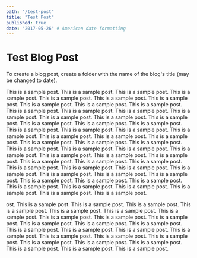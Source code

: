 ```yaml
--- 
path: "/test-post"
title: "Test Post" 
published: true
date: "2017-05-26" # American date formatting 
--- 
```


# Test Blog Post 

To create a blog post, create a folder with the name of the blog's title (may be changed to date). 

This is a sample post. This is a sample post. This is a sample post. This is a sample post. This is a sample post. This is a sample post. This is a sample post. This is a sample post. This is a sample post. This is a sample post. This is a sample post. This is a sample post. This is a sample post. This is a sample post. This is a sample post. This is a sample post. This is a sample post. This is a sample post. This is a sample post. This is a sample post. This is a sample post. This is a sample post. This is a sample post. This is a sample post. This is a sample post. This is a sample post. This is a sample post. This is a sample post. This is a sample post. This is a sample post. This is a sample post. This is a sample post. This is a sample post. This is a sample post. This is a sample post. This is a sample post. This is a sample post. This is a sample post. This is a sample post. This is a sample post. This is a sample post. This is a sample post. This is a sample post. This is a sample post. This is a sample post. This is a sample post. This is a sample post. This is a sample post. This is a sample post. This is a sample post. This is a sample post. This is a sample post. This is a sample post. This is a sample post. This is a sample post. This is a sample post. 

ost. This is a sample post. This is a sample post. This is a sample post. This is a sample post. This is a sample post. This is a sample post. This is a sample post. This is a sample post. This is a sample post. This is a sample post. This is a sample post. This is a sample post. This is a sample post. This is a sample post. This is a sample post. This is a sample post. This is a sample post. This is a sample post. This is a sample post. This is a sample post. This is a sample post. This is a sample post. This is a sample post. This is a sample post. This is a sample post. This is a sample post. 